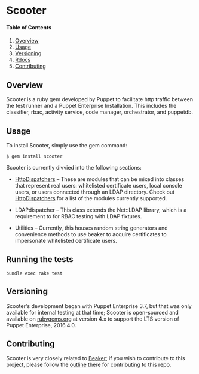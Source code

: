 # Scooter

#### Table of Contents

1. [Overview](#overview)
2. [Usage](#usage)
3. [Versioning](#versioning)
4. [Rdocs](#rdocs)
5. [Contributing](#contributing)

## Overview

Scooter is a ruby gem developed by Puppet to facilitate http traffic between the
test runner and a Puppet Enterprise Installation. This includes the classifier, rbac,
activity service, code manager, orchestrator, and puppetdb.

## Usage

To install Scooter, simply use the gem command:

```
$ gem install scooter
```

Scooter is currently divvied into the following sections:

 - [HttpDispatchers](docs/http_dispatchers.md) – These are modules that can be mixed into classes that represent real users: whitelisted certificate users, local console users, or users connected through an LDAP directory. Check out [HttpDispatchers](lib/scooter/httpdispatchers) for a list of the modules currently supported.

 - LDAPdispatcher – This class extends the Net::LDAP library, which is a requirement to for RBAC testing with LDAP fixtures.
 - Utilities – Currently, this houses random string generators and convenience methods to use beaker to acquire certificates to impersonate whitelisted certificate users.

## Running the tests

```
bundle exec rake test
```

## Versioning

Scooter's development began with Puppet Enterprise 3.7, but that was only available for internal testing at that time; Scooter is open-sourced and available on [rubygems.org](https://rubygems.org) at version 4.x to support the LTS version of Puppet Enterprise, 2016.4.0.


## Contributing

Scooter is very closely related to [Beaker](https://github.com/voxpupuli/beaker); if you wish to contribute to this project, please follow the [outline](https://github.com/voxpupuli/beaker/blob/master/CONTRIBUTING.md) there for contributing to this repo.
